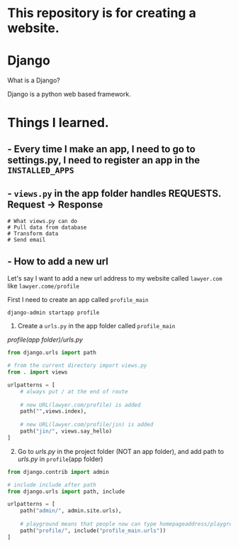 # This repository is for creating a website.

# Django

What is a Django?

Django is a python web based framework.

# Things I learned.

## - Every time I make an app, I need to go to settings.py, I need to register an app in the `INSTALLED_APPS`
## - `views.py` in the app folder handles REQUESTS. Request -> Response
```
# What views.py can do
# Pull data from database
# Transform data
# Send email
```
## - How to add a new url 

Let's say I want to add a new url address to my website called `lawyer.com` like `lawyer.come/profile`

First I need to create an app called `profile_main`
```
django-admin startapp profile
```
1. Create a `urls.py` in the app folder called `profile_main`

<em>profile(app folder)/urls.py</em>
```py
from django.urls import path

# from the current directory import views.py
from . import views

urlpatterns = [
    # always put / at the end of route
    
    # new URL(lawyer.com/profile) is added
    path("",views.index),
    
    # new URL(lawyer.com/profile/jin) is added
    path("jin/", views.say_hello)
]
```
2. Go to <em>urls.py</em> in the project folder (NOT an app folder), and add path to <em>urls.py</em> in `profile`(app folder)
```py
from django.contrib import admin

# include include after path
from django.urls import path, include

urlpatterns = [
    path("admin/", admin.site.urls),
    
    # playground means that people now can type homepageaddress/playground/ to go to the page and view it
    path("profile/", include("profile_main.urls"))
]
```
